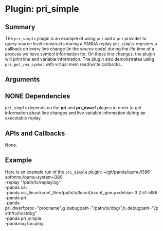 Plugin: pri_simple
===========

Summary
-------

The `pri_simple` plugin is an example of using `pri` and a `pri` provider to query source level constructs
during a PANDA replay
`pri_simple` registers a callback on every line change (in the source code) during the life time of a process
we have symbol information for.
On these line changes, the plugin will print line and variable information.
The plugin also demonstrates using `pri_get_vma_symbol` with virtual mem read/write callbacks.

Arguments
---------

NONE
Dependencies
------------

`pri_simple` depends on the **pri** and **pri_dwarf** plugins in order to get information about line changes and live variable information during an executable replay.

APIs and Callbacks
------------------

None.

Example
-------

Here is an example run of the `pri_simple` plugin:
    ~/git/panda/qemu/i386-softmmu/qemu-system-i386 \
        -replay "/path/to/replaylog" \
        -panda osi \
        -panda osi_linux:kconf_file=/path/to/kconf,kconf_group=debian-3.2.51-i686 \
        -panda pri \
        -panda pri_dwarf:proc="procname",g_debugpath="/path/to/dbg/",h_debugpath="/path/to/hostdbg" \
        -panda pri_simple \
        -pandalog foo.plog

